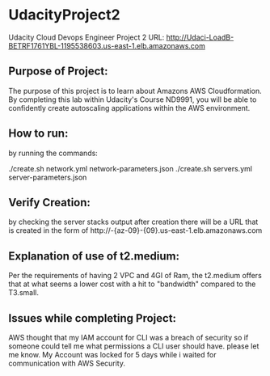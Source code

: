 # UdacityProject2
Udacity Cloud Devops Engineer Project 2
URL: http://Udaci-LoadB-BETRF1761YBL-1195538603.us-east-1.elb.amazonaws.com

Purpose of Project:
--------
The purpose of this project is to learn about Amazons AWS Cloudformation. By completing this lab within Udacity's Course ND9991, you will be able to confidently create autoscaling applications within the AWS environment.

How to run:
----
by running the commands:

  ./create.sh <StackName1> network.yml network-parameters.json
  ./create.sh <StackName2> servers.yml server-parameters.json

Verify Creation:
----
by checking the server stacks output after creation there will be a URL that is created in the form of http://<StackName2>-{az-09}-{09}.us-east-1.elb.amazonaws.com

Explanation of use of t2.medium:
---
Per the requirements of having 2 VPC and 4GI of Ram, the t2.medium offers that at what seems a lower cost with a hit to "bandwidth" compared to the T3.small. 

Issues while completing Project:
----
AWS thought that my IAM account for CLI was a breach of security so if someone could tell me what permissions a CLI user should have. please let me know. My Account was locked for 5 days while i waited for communication with AWS Security. 

